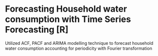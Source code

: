 # Forecasting Household water consumption with Time Series Forecasting [R]
Utilized ACF, PACF and ARIMA modelling technique to forecast household water consumption accounting for periodicity with Fourier transformation 
